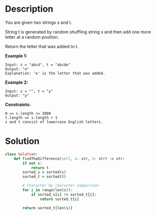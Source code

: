 # Description
You are given two strings s and t.

String t is generated by random shuffling string s and then add one more letter at a random position.

Return the letter that was added to t.

**Example 1:**
```
Input: s = "abcd", t = "abcde"
Output: "e"
Explanation: 'e' is the letter that was added.
```
**Example 2:**
```
Input: s = "", t = "y"
Output: "y"
```
**Constraints:**
```
0 <= s.length <= 1000
t.length == s.length + 1
s and t consist of lowercase English letters.
```
# Solution
```ruby
class Solution:
    def findTheDifference(self, s: str, t: str) -> str:
        if not s:
            return t
        sorted_s = sorted(s)
        sorted_t = sorted(t)

        # Character by character comparison
        for i in range(len(s)):
            if sorted_s[i] != sorted_t[i]:
                return sorted_t[i]

        return sorted_t[len(s)]
```
